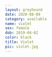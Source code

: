 ```yaml
---
layout: greyhound
date: 2020-08-09
category: available
name: violet
sex: female
dob: 2019-04-02
color: black
title: Violet
pic: violet.jpg
---
```


